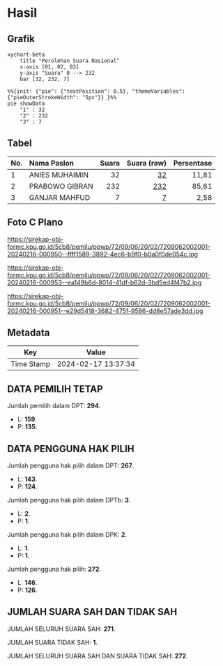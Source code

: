 # Hasil

## Grafik

```mermaid
xychart-beta
    title "Perolehan Suara Nasional"
    x-axis [01, 02, 03]
    y-axis "Suara" 0 --> 232
    bar [32, 232, 7]
```

```mermaid
%%{init: {"pie": {"textPosition": 0.5}, "themeVariables": {"pieOuterStrokeWidth": "5px"}} }%%
pie showData
    "1" : 32
    "2" : 232
    "3" : 7
```

## Tabel

| No. | Nama Paslon    | Suara | Suara (raw) | Persentase |
|:--- |:-------------- | -----:| -----------:| ----------:|
| 1   | ANIES MUHAIMIN | 32    | [32][p-1]   | 11,81      |
| 2   | PRABOWO GIBRAN | 232   | [232][p-2]  | 85,61      |
| 3   | GANJAR MAHFUD  | 7     | [7][p-3]    | 2,58       |


[p-1]: https://github.com/gigit-pemilu/pemilu-2024/blob/main/pilpres/hitung-suara/sub/72-sulawesi-tengah/sub/09-tojo-una-una/sub/06-ulubongka/sub/2002-bonebae-ii/sub/001-tps/sub/paslon-1.txt
[p-2]: https://github.com/gigit-pemilu/pemilu-2024/blob/main/pilpres/hitung-suara/sub/72-sulawesi-tengah/sub/09-tojo-una-una/sub/06-ulubongka/sub/2002-bonebae-ii/sub/001-tps/sub/paslon-2.txt
[p-3]: https://github.com/gigit-pemilu/pemilu-2024/blob/main/pilpres/hitung-suara/sub/72-sulawesi-tengah/sub/09-tojo-una-una/sub/06-ulubongka/sub/2002-bonebae-ii/sub/001-tps/sub/paslon-3.txt

## Foto C Plano

https://sirekap-obj-formc.kpu.go.id/5cb8/pemilu/ppwp/72/09/06/20/02/7209062002001-20240216-000950--ffff1589-3892-4ec6-b9f0-b0a0f0de054c.jpg

https://sirekap-obj-formc.kpu.go.id/5cb8/pemilu/ppwp/72/09/06/20/02/7209062002001-20240216-000953--ea149b6d-8014-41df-b62d-3bd5ed4f47b2.jpg

https://sirekap-obj-formc.kpu.go.id/5cb8/pemilu/ppwp/72/09/06/20/02/7209062002001-20240216-000951--e29d5418-3682-475f-9586-dd8e57ade3dd.jpg


## Metadata

| Key        | Value               |
| ---------- | ------------------- |
| Time Stamp | 2024-02-17 13:37:34 |


## DATA PEMILIH TETAP

Jumlah pemilih dalam DPT: **294**.
 * L: **159**.
 * P: **135**.

## DATA PENGGUNA HAK PILIH

Jumlah pengguna hak pilih dalam DPT: **267**.
 * L: **143**.
 * P: **124**.

Jumlah pengguna hak pilih dalam DPTb: **3**.
 * L: **2**.
 * P: **1**.

Jumlah pengguna hak pilih dalam DPK: **2**.
 * L: **1**.
 * P: **1**.

Jumlah pengguna hak pilih: **272**.
 * L: **146**.
 * P: **126**.

## JUMLAH SUARA SAH DAN TIDAK SAH

JUMLAH SELURUH SUARA SAH: **271**.

JUMLAH SUARA TIDAK SAH: **1**.

JUMLAH SELURUH SUARA SAH DAN SUARA TIDAK SAH: **272**.


